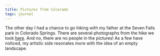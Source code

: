 ```yaml
---
title: Pictures from Colorado
tags: journal
---
```


The other day I had a chance to go hiking with my father at the Seven
Falls park in Colorado Springs.  There are several photographs from the
hike we took [here](gallery/Colorado/Seven%20Falls/index.html).  And no, there are no people in the pictures!  As a
few have noticed, my artistic side resonates more with the idea of an
empty landscape.


